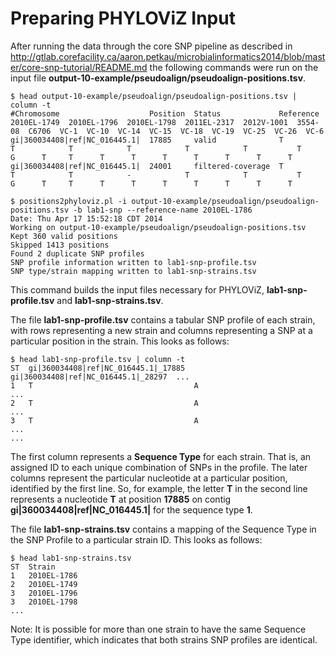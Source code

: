 Preparing PHYLOViZ Input
========================

After running the data through the core SNP pipeline as described in http://gtlab.corefacility.ca/aaron.petkau/microbialinformatics2014/blob/master/core-snp-tutorial/README.md the following commands were run on the input file __output-10-example/pseudoalign/pseudoalign-positions.tsv__.

	$ head output-10-example/pseudoalign/pseudoalign-positions.tsv | column -t
	#Chromosome                    Position  Status             Reference  2010EL-1749  2010EL-1796  2010EL-1798  2011EL-2317  2012V-1001  3554-08  C6706  VC-1  VC-10  VC-14  VC-15  VC-18  VC-19  VC-25  VC-26  VC-6
	gi|360034408|ref|NC_016445.1|  17885     valid              T          T            T            T            T            T           T        G      T     T      T      T      T      T      T      T      T
	gi|360034408|ref|NC_016445.1|  24001     filtered-coverage  T          T            T            -            T            T           T        G      T     T      T      T      T      T      T      T      T

	$ positions2phyloviz.pl -i output-10-example/pseudoalign/pseudoalign-positions.tsv -b lab1-snp --reference-name 2010EL-1786
	Date: Thu Apr 17 15:52:18 CDT 2014
	Working on output-10-example/pseudoalign/pseudoalign-positions.tsv
	Kept 360 valid positions
	Skipped 1413 positions
	Found 2 duplicate SNP profiles
	SNP profile information written to lab1-snp-profile.tsv
	SNP type/strain mapping written to lab1-snp-strains.tsv	

This command builds the input files necessary for PHYLOViZ, __lab1-snp-profile.tsv__ and __lab1-snp-strains.tsv__.

The file __lab1-snp-profile.tsv__ contains a tabular SNP profile of each strain, with rows representing a new strain and columns representing a SNP at a particular position in the strain.  This looks as follows:

	$ head lab1-snp-profile.tsv | column -t
	ST  gi|360034408|ref|NC_016445.1|_17885  gi|360034408|ref|NC_016445.1|_28297  ...
	1   T                                    A                                    ...
	2   T                                    A                                    ...
	3   T                                    A                                    ...
	...

The first column represents a **Sequence Type** for each strain.  That is, an assigned ID to each unique combination of SNPs in the profile.  The later columns represent the particular nucleotide at a particular position, identified by the first line.  So, for example, the letter **T** in the second line represents a nucleotide **T** at position **17885** on contig **gi|360034408|ref|NC_016445.1|** for the sequence type **1**.

The file __lab1-snp-strains.tsv__ contains a mapping of the Sequence Type in the SNP Profile to a particular strain ID.  This looks as follows:

	$ head lab1-snp-strains.tsv
	ST  Strain
	1   2010EL-1786
	2   2010EL-1749
	3   2010EL-1796
	3   2010EL-1798
	...

Note: It is possible for more than one strain to have the same Sequence Type identifier, which indicates that both strains SNP profiles are identical.
